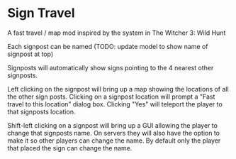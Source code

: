 # Sign Travel
A fast travel / map mod inspired by the system in The Witcher 3: Wild Hunt

Each signpost can be named (TODO: update model to show name of signpost at top)

Signposts will automatically show signs pointing to the 4 nearest other signposts.

Left clicking on the signpost will bring up a map showing the locations of all the other sign posts. Clicking on a signpost location will prompt a "Fast travel to this location" dialog box. Clicking "Yes" will teleport the player to that signposts location.

Shift-left clicking on a signpost will bring up a GUI allowing the player to change that signposts name. On servers they will also have the option to make it so other players can change the name. By default only the player that placed the sign can change the name.